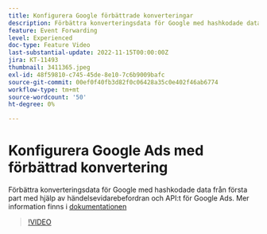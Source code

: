 ```yaml
---
title: Konfigurera Google förbättrade konverteringar
description: Förbättra konverteringsdata för Google med hashkodade data från första part med hjälp av händelsevidarebefordran och API:t för Google Ads.
feature: Event Forwarding
level: Experienced
doc-type: Feature Video
last-substantial-update: 2022-11-15T00:00:00Z
jira: KT-11493
thumbnail: 3411365.jpeg
exl-id: 48f59810-c745-45de-8e10-7c6b9009bafc
source-git-commit: 00ef0f40fb3d82f0c06428a35c0e402f46ab6774
workflow-type: tm+mt
source-wordcount: '50'
ht-degree: 0%

---
```


# Konfigurera Google Ads med förbättrad konvertering

Förbättra konverteringsdata för Google med hashkodade data från första part med hjälp av händelsevidarebefordran och API:t för Google Ads. Mer information finns i [dokumentationen](https://experienceleague.adobe.com/docs/experience-platform/tags/extensions/adobe/google-ads-enhanced-conversions/overview.html)

>[!VIDEO](https://video.tv.adobe.com/v/3411365/?learn=on)
